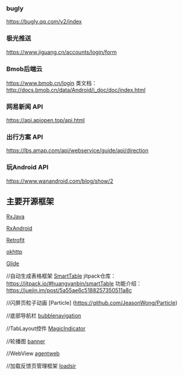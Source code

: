 ### bugly
https://bugly.qq.com/v2/index

### 极光推送
https://www.jiguang.cn/accounts/login/form

### Bmob后端云
https://www.bmob.cn/login
类文档：http://docs.bmob.cn/data/Android/i_doc/doc/index.html

### 网易新闻 API
https://api.apiopen.top/api.html

### 出行方案 API
https://lbs.amap.com/api/webservice/guide/api/direction

### 玩Android API
https://www.wanandroid.com/blog/show/2



## 主要开源框架

[RxJava](https://github.com/ReactiveX/RxJava)

[RxAndroid](https://github.com/ReactiveX/RxAndroid)

[Retrofit](https://github.com/square/retrofit)

[okhttp](https://github.com/square/okhttp)

[Glide](https://github.com/bumptech/glide)

//自动生成表格框架
[SmartTable](https://github.com/huangyanbin/smartTable)
jitpack仓库：https://jitpack.io/#huangyanbin/smartTable
功能介绍：https://juejin.im/post/5a55ae6c5188257350511a8c

//闪屏页粒子动画
[Particle] (https://github.com/JeasonWong/Particle)

//底部导航栏
[bubblenavigation](https://github.com/gauravk95/bubble-navigation)

//TabLayout控件
[MagicIndicator](https://github.com/hackware1993/MagicIndicator)

//轮播图
[banner](https://github.com/youth5201314/banner)

//WebView
[agentweb](https://github.com/Justson/AgentWeb)

//加载反馈页管理框架
[loadsir](com.kingja.loadsir:loadsir:1.3.8)
